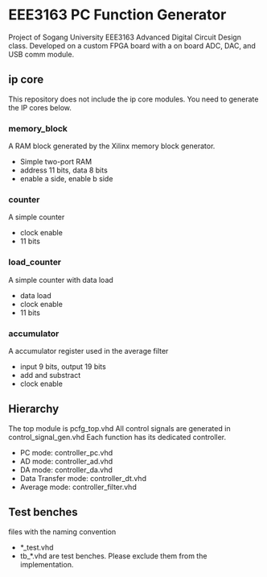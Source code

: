 # EEE3163 PC Function Generator
Project of Sogang University EEE3163 Advanced Digital Circuit Design class.
Developed on a custom FPGA board with a on board ADC, DAC, and USB comm module.

## ip core
This repository does not include the ip core modules.
You need to generate the IP cores below.

### memory_block
A RAM block generated by the Xilinx memory block generator.
* Simple two-port RAM
* address 11 bits, data 8 bits
* enable a side, enable b side

### counter
A simple counter
* clock enable
* 11 bits

### load_counter
A simple counter with data load
* data load
* clock enable
* 11 bits

### accumulator
A accumulator register used in the average filter
* input 9 bits, output 19 bits
* add and substract
* clock enable

## Hierarchy
The top module is pcfg_top.vhd
All control signals are generated in control_signal_gen.vhd
Each function has its dedicated controller.
* PC mode: controller_pc.vhd
* AD mode: controller_ad.vhd
* DA mode: controller_da.vhd
* Data Transfer mode: controller_dt.vhd
* Average mode: controller_filter.vhd

## Test benches
files with the naming convention
* *_test.vhd
* tb_*.vhd
are test benches. Please exclude them from the implementation.


